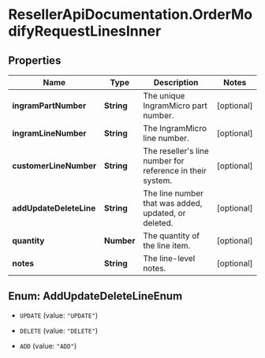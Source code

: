 # ResellerApiDocumentation.OrderModifyRequestLinesInner

## Properties

Name | Type | Description | Notes
------------ | ------------- | ------------- | -------------
**ingramPartNumber** | **String** | The unique IngramMicro part number. | [optional] 
**ingramLineNumber** | **String** | The IngramMicro line number. | [optional] 
**customerLineNumber** | **String** | The reseller&#39;s line number for reference in their system. | [optional] 
**addUpdateDeleteLine** | **String** | The line number that was added, updated, or deleted. | [optional] 
**quantity** | **Number** | The quantity of the line item. | [optional] 
**notes** | **String** | The line-level notes. | [optional] 



## Enum: AddUpdateDeleteLineEnum


* `UPDATE` (value: `"UPDATE"`)

* `DELETE` (value: `"DELETE"`)

* `ADD` (value: `"ADD"`)




